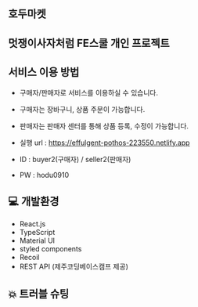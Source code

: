 ## 호두마켓

## 멋쟁이사자처럼 FE스쿨 개인 프로젝트

## 서비스 이용 방법

- 구매자/판매자로 서비스를 이용하실 수 있습니다.
- 구매자는 장바구니, 상품 주문이 가능합니다.
- 판매자는 판매자 센터를 통해 상품 등록, 수정이 가능합니다.

- 실행 url : https://effulgent-pothos-223550.netlify.app
- ID : buyer2(구매자) / seller2(판매자)
- PW : hodu0910

## 💻 개발환경

- React.js
- TypeScript
- Material UI
- styled components
- Recoil
- REST API (제주코딩베이스캠프 제공)

## 💥 트러블 슈팅
